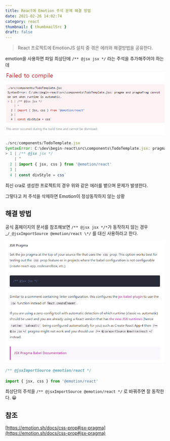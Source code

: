 ```yaml
---
title: React에 Emotion 주석 문제 해결 방법
date: 2021-02-26 14:02:74
category: react
thumbnail: { thumbnailSrc }
draft: false
---
```


> React 프로젝트에 EmotionJS 설치 중 겪은 에러와 해결방법을 공유한다.

emotion을 사용하면 파일 최상단에 `/** @jsx jsx */` 라는 주석을 추가해주어야 하는데

![picture 16](images/2021-03-09/7a696304e4d9c334b226eceb5550e657976bdf5d4a94adcf0ab086a042424f3d.png)

```js
./src/components/TodoTemplate.jsx
SyntaxError: C:\dev\begin-react\src\components\TodoTemplate.jsx: pragma and pragmaFrag cannot be set when runtime is automatic.
> 1 | /** @jsx jsx */
    | ^
  2 | import { jsx, css } from '@emotion/react'
  3 |
  4 | const divStyle = css`
```

최신 cra로 생성한 프로젝트의 경우 위와 같은 에러를 뱉으며 문제가 발생한다.

그렇다고 저 주석을 삭제하면 Emotion이 정상동작하지 않는 상황

## 해결 방법

공식 홈페이지의 문서를 참조해보면 `/** @jsx jsx */*`가 동작하지 않는 경우 _`/_@jsxImportSource @emotion/react \*/` 를 대신 사용하라고 한다.

![picture 16](images/2021-02-26/410dfb3118d0b9d33d156abc41a1d3b8098d35f4df0c401f00f867b311ef99c8.png)

```jsx
/** @jsxImportSource @emotion/react */

import { jsx, css } from '@emotion/react'
```

최상단의 주석을 `/** @jsxImportSource @emotion/react */` 로 바꿔주면 잘 동작한다. 😀

## 참조

[https://emotion.sh/docs/css-prop#jsx-pragma](https://emotion.sh/docs/css-prop#jsx-pragma)
